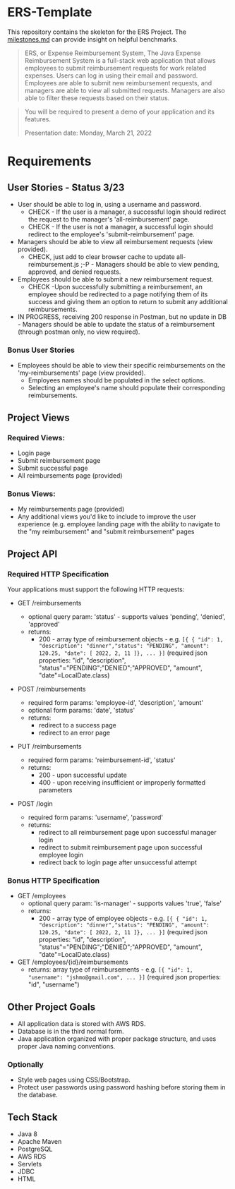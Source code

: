 # ERS-Template
This repository contains the skeleton for the ERS Project.
The [milestones.md](./milestones.md) can provide insight on helpful benchmarks.

> ERS, or Expense Reimbursement System, The Java Expense Reimbursement System is a full-stack web application that allows employees to submit reimbursement requests for work related expenses. Users can log in using their email and password. Employees are able to submit new reimbursement requests, and managers are able to view all submitted requests. Managers are also able to filter these requests based on their status.
 
> You will be required to present a demo of your application and its features.
> 
> Presentation date: Monday, March 21, 2022


# Requirements

## User Stories - Status 3/23
- User should be able to log in, using a username and password. 
  - CHECK - If the user is a manager, a successful login should redirect the request to the manager's 'all-reimbursement' page. 
  - CHECK - If the user is not a manager, a successful login should redirect to the employee's 'submit-reimbursement' page.
- Managers should be able to view all reimbursement requests (view provided).
  - CHECK, just add to clear browser cache to update all-reimbursement.js ;-P - Managers should be able to view pending, approved, and denied requests.
- Employees should be able to submit a new reimbursement request.
  - CHECK -Upon successfully submitting a reimbursement, an employee should be redirected to a page notifying them of its success and giving them an option to return to submit any additional reimbursements.
- IN PROGRESS, receiving 200 response in Postman, but no update in DB - Managers should be able to update the status of a reimbursement (through postman only, no view required).

### Bonus User Stories 
- Employees should be able to view their specific reimbursements on the 'my-reimbursements' page (view provided).
  - Employees names should be populated in the select options.
  - Selecting an employee's name should populate their corresponding reimbursements.

## Project Views
### Required Views:
- Login page
- Submit reimbursement page
- Submit successful page
- All reimbursements page (provided)

### Bonus Views:
- My reimbursements page (provided)
- Any additional views you'd like to include to improve the user experience (e.g. employee landing page with the ability to navigate to the "my reimbursement" and "submit reimbursement" pages

## Project API

### Required HTTP Specification 
Your applications must support the following HTTP requests:

- GET /reimbursements
  - optional query param: 'status' - supports values 'pending', 'denied', 'approved'
  - returns: 
    - 200 - array type of reimbursement objects -  e.g. `[{ { "id": 1, "description": "dinner","status": "PENDING", "amount": 120.25, "date": [ 2022, 2, 11 ]}, ... }]` (required json properties: "id", "description", "status"="PENDING";"DENIED";"APPROVED", "amount", "date"=LocalDate.class)

- POST /reimbursements
  - required form params: 'employee-id', 'description', 'amount'
  - optional form params: 'date', 'status'
  - returns:
    - redirect to a success page
    - redirect to an error page

- PUT /reimbursements
  - required form params: 'reimbursement-id', 'status'
  - returns:
    - 200 - upon successful update
    - 400 - upon receiving insufficient or improperly formatted parameters 

- POST /login
  - required form params: 'username', 'password'
  - returns:
    - redirect to all reimbursement page upon successful manager login
    - redirect to submit reimbursement page upon successful employee login
    - redirect back to login page after unsuccessful attempt

### Bonus HTTP Specification
- GET /employees
  - optional query param: 'is-manager' - supports values 'true', 'false'
  - returns:
    - 200 - array type of employee objects - e.g. `[{ { "id": 1, "description": "dinner","status": "PENDING", "amount": 120.25, "date": [ 2022, 2, 11 ]}, ... }]` (required json properties: "id", "description", "status"="PENDING";"DENIED";"APPROVED", "amount", "date"=LocalDate.class)
- GET /employees/{id}/reimbursements
  - returns: array type of reimbursements - e.g. `[{ "id": 1, "username": "jshmo@gmail.com", ... }]` (required json properties: "id", "username")

## Other Project Goals 
- All application data is stored with AWS RDS.
- Database is in the third normal form.
- Java application organized with proper package structure, and uses proper Java naming conventions.

### Optionally
- Style web pages using CSS/Bootstrap.
- Protect user passwords using password hashing before storing them in the database.

## Tech Stack
- Java 8
- Apache Maven
- PostgreSQL
- AWS RDS
- Servlets
- JDBC
- HTML
